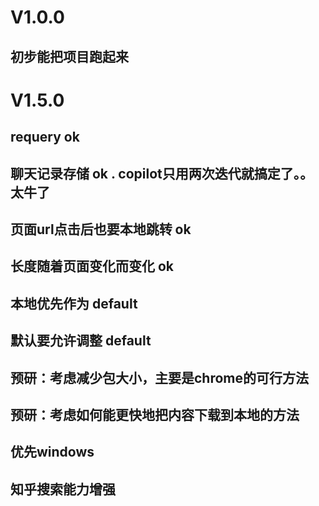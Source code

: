 # V1.0.0
## 初步能把项目跑起来

# V1.5.0 
## requery ok
## 聊天记录存储 ok . copilot只用两次迭代就搞定了。。太牛了

## 页面url点击后也要本地跳转 ok
## 长度随着页面变化而变化 ok
## 本地优先作为 default 
## 默认要允许调整 default
## 预研：考虑减少包大小，主要是chrome的可行方法
## 预研：考虑如何能更快地把内容下载到本地的方法
## 优先windows 
## 知乎搜索能力增强
